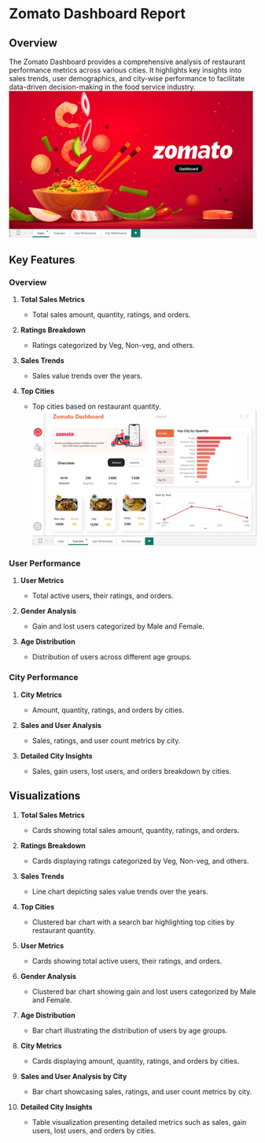 # Zomato Dashboard Report

## Overview

The Zomato Dashboard provides a comprehensive analysis of restaurant performance metrics across various cities. It highlights key insights into sales trends, user demographics, and city-wise performance to facilitate data-driven decision-making in the food service industry.
![Image Description](https://github.com/Bharat74309/Zomato-Dashboard/blob/bd4001d323f1be6580b50d8567b5d42b2e05ca66/Screenshot%202024-07-14%20194555.png)
## Key Features

### Overview
1. **Total Sales Metrics**
   - Total sales amount, quantity, ratings, and orders.

2. **Ratings Breakdown**
   - Ratings categorized by Veg, Non-veg, and others.

3. **Sales Trends**
   - Sales value trends over the years.

4. **Top Cities**
   - Top cities based on restaurant quantity.
![Image Description](https://github.com/Bharat74309/Zomato-Dashboard/blob/0d27519b2a0265505a40812bd023af1e7748a7f7/Screenshot%202024-07-14%20194609.png)
### User Performance
1. **User Metrics**
   - Total active users, their ratings, and orders.

2. **Gender Analysis**
   - Gain and lost users categorized by Male and Female.

3. **Age Distribution**
   - Distribution of users across different age groups.

### City Performance
1. **City Metrics**
   - Amount, quantity, ratings, and orders by cities.

2. **Sales and User Analysis**
   - Sales, ratings, and user count metrics by city.

3. **Detailed City Insights**
   - Sales, gain users, lost users, and orders breakdown by cities.

## Visualizations

1. **Total Sales Metrics**
   - Cards showing total sales amount, quantity, ratings, and orders.

2. **Ratings Breakdown**
   - Cards displaying ratings categorized by Veg, Non-veg, and others.

3. **Sales Trends**
   - Line chart depicting sales value trends over the years.

4. **Top Cities**
   - Clustered bar chart with a search bar highlighting top cities by restaurant quantity.

5. **User Metrics**
   - Cards showing total active users, their ratings, and orders.

6. **Gender Analysis**
   - Clustered bar chart showing gain and lost users categorized by Male and Female.

7. **Age Distribution**
   - Bar chart illustrating the distribution of users by age groups.

8. **City Metrics**
   - Cards displaying amount, quantity, ratings, and orders by cities.

9. **Sales and User Analysis by City**
   - Bar chart showcasing sales, ratings, and user count metrics by city.

10. **Detailed City Insights**
    - Table visualization presenting detailed metrics such as sales, gain users, lost users, and orders by cities.
